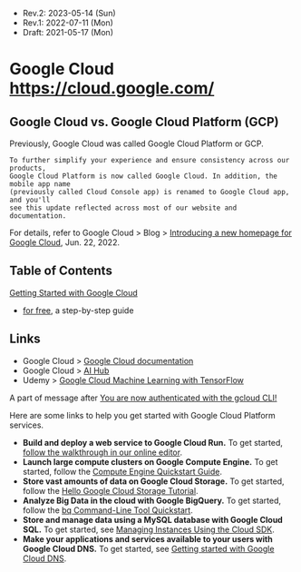 * Rev.2: 2023-05-14 (Sun)
* Rev.1: 2022-07-11 (Mon)
* Draft: 2021-05-17 (Mon)

# Google Cloud https://cloud.google.com/

## Google Cloud vs. Google Cloud Platform (GCP)
Previously, Google Cloud was called Google Cloud Platform or GCP.
```
To further simplify your experience and ensure consistency across our products, 
Google Cloud Platform is now called Google Cloud. In addition, the mobile app name 
(previously called Cloud Console app) is renamed to Google Cloud app, and you'll 
see this update reflected across most of our website and documentation.
```
For details, refer to Google Cloud > Blog > [Introducing a new homepage for Google Cloud](https://cloud.google.com/blog/topics/developers-practitioners/introducing-new-homepage-google-cloud), Jun. 22, 2022.

## Table of Contents

[Getting Started with Google Cloud](getting-started/README.md)
* [for free](getting-started/for-free.md), a step-by-step guide

## Links
* Google Cloud > [Google Cloud documentation](https://cloud.google.com/docs)
* Google Cloud > [AI Hub](https://aihub.cloud.google.com/)
* Udemy > [Google Cloud Machine Learning with TensorFlow](https://www.udemy.com/course/google-cloud-machine-learning-with-tensorflow/)
 
A part of message after [You are now authenticated with the gcloud CLI!](https://cloud.google.com/sdk/auth_success)

Here are some links to help you get started with Google Cloud Platform services.
- **Build and deploy a web service to Google Cloud Run.**
  To get started, [follow the walkthrough in our online editor](https://ide.cloud.google.com/?walkthrough_tutorial_id=cloud_run_cloud_code_create_service).
- **Launch large compute clusters on Google Compute Engine.**
  To get started, follow the [Compute Engine Quickstart Guide](https://cloud.google.com/compute/docs/quickstart).
- **Store vast amounts of data on Google Cloud Storage.**
  To get started, follow the [Hello Google Cloud Storage Tutorial](https://cloud.google.com/storage/docs/hellogooglestorage).
- **Analyze Big Data in the cloud with Google BigQuery.**
  To get started, follow the [bq Command-Line Tool Quickstart](https://cloud.google.com/bigquery/bq-command-line-tool-quickstart).
- **Store and manage data using a MySQL database with Google Cloud SQL.**
  To get started, see [Managing Instances Using the Cloud SDK](https://cloud.google.com/cloud-sql/docs/cloud-sdk).
- **Make your applications and services available to your users with Google Cloud DNS.**
  To get started, see [Getting started with Google Cloud DNS](https://cloud.google.com/cloud-dns/getting-started).

